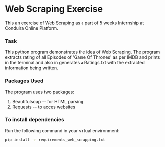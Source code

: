 # Web Scraping Exercise

This an exercise of Web Scraping as a part of 5 weeks Internship at Conduira Online Platform.

### Task
This python program demonstrates the idea of Web Scraping. The program extracts rating of all Episodes of 'Game Of Thrones' as per IMDB and prints in the terminal and also in generates a Ratings.txt with the extracted information being written.

### Packages Used
The program uses two packages:
1. Beautifulsoap -- for HTML parsing
2. Requests -- to acces websites

### To install dependencies
Run the following command in your virtual environment:
```bat
pip install -r requirements_web_scrapping.txt
```